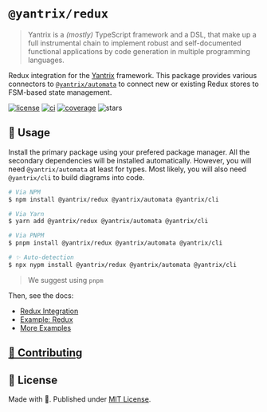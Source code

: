 # `@yantrix/redux`

>Yantrix is a _(mostly)_ TypeScript framework and a DSL, that make up a full instrumental chain to implement robust and self-documented functional applications by code generation in multiple programming languages.

Redux integration for the [Yantrix](https://github.com/tfcp68/yantrix/) framework. This package provides various connectors to [`@yantrix/automata`](https://www.npmjs.com/package/@yantrix/automata) to connect new or existing Redux stores to FSM-based state management.

<a href="https://github.com/tfcp68/yantrix/blob/main/LICENSE" target="_blank"><img src="https://img.shields.io/github/license/tfcp68/yantrix" alt="license"></a>
	<a href="https://github.com/tfcp68/yantrix/actions/workflows/tests.yml" target="_blank"><img src="https://github.com/tfcp68/yantrix/actions/workflows/tests.yml/badge.svg" alt="ci"></a>
	<a href="https://codecov.io/gh/tfcp68/yantrix" target="_blank"><img src="https://img.shields.io/codecov/c/gh/tfcp68/yantrix/main" alt="coverage"></a>
	<img src="https://img.shields.io/github/stars/tfcp68/yantrix" alt="stars">

## 📖 Usage

Install the primary package using your prefered package manager. All the secondary dependencies will be installed automatically. However, you will need `@yantrix/automata` at least for types. Most likely, you will also need `@yantrix/cli` to build diagrams into code.

```bash
# Via NPM
$ npm install @yantrix/redux @yantrix/automata @yantrix/cli

# Via Yarn
$ yarn add @yantrix/redux @yantrix/automata @yantrix/cli

# Via PNPM
$ pnpm install @yantrix/redux @yantrix/automata @yantrix/cli

# ✨ Auto-detection
$ npx nypm install @yantrix/redux @yantrix/automata @yantrix/cli
```

> We suggest using `pnpm`

Then, see the docs:

- [Redux Integration](https://tfcp68.github.io/yantrix/integrations/200_redux.html)
- [Example: Redux](https://tfcp68.github.io/yantrix/examples/100_react.html)
- [More Examples](https://tfcp68.github.io/yantrix/concepts/999_design_examples.html)

## [🌱 Contributing](https://tfcp68.github.io/yantrix/contributing/)
## 📜 License

Made with 💜. Published under [MIT License](./LICENSE).
